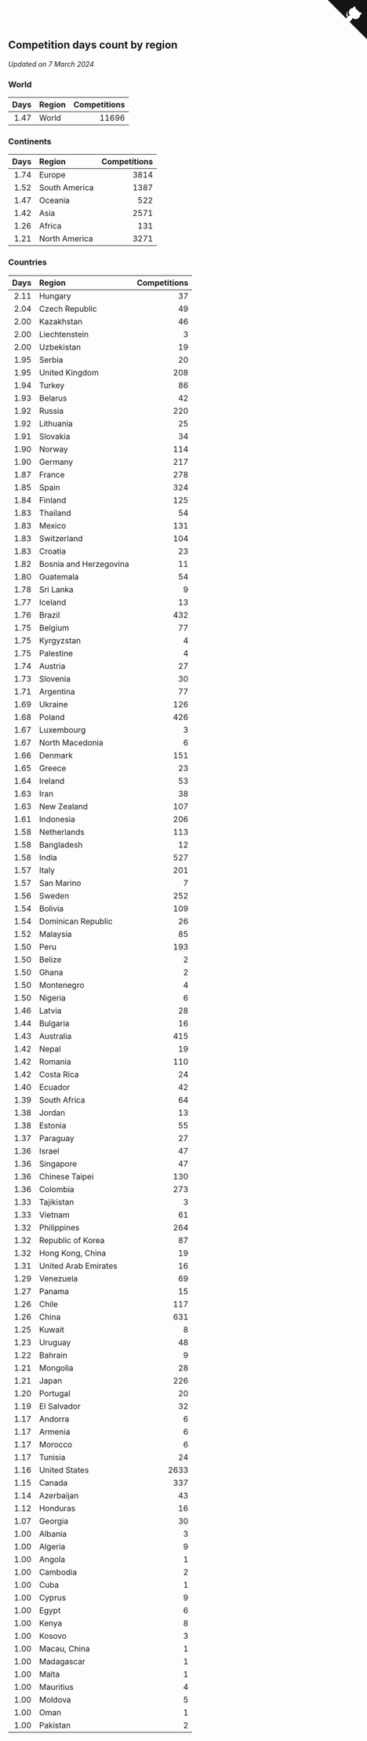 ## Competition days count by region

*Updated on  7 March 2024*


### World

| Days | Region | Competitions |
| ---: | :--- | ---: |
| 1.47 | World | 11696 |

### Continents

| Days | Region | Competitions |
| ---: | :--- | ---: |
| 1.74 | Europe | 3814 |
| 1.52 | South America | 1387 |
| 1.47 | Oceania | 522 |
| 1.42 | Asia | 2571 |
| 1.26 | Africa | 131 |
| 1.21 | North America | 3271 |

### Countries

| Days | Region | Competitions |
| ---: | :--- | ---: |
| 2.11 | Hungary | 37 |
| 2.04 | Czech Republic | 49 |
| 2.00 | Kazakhstan | 46 |
| 2.00 | Liechtenstein | 3 |
| 2.00 | Uzbekistan | 19 |
| 1.95 | Serbia | 20 |
| 1.95 | United Kingdom | 208 |
| 1.94 | Turkey | 86 |
| 1.93 | Belarus | 42 |
| 1.92 | Russia | 220 |
| 1.92 | Lithuania | 25 |
| 1.91 | Slovakia | 34 |
| 1.90 | Norway | 114 |
| 1.90 | Germany | 217 |
| 1.87 | France | 278 |
| 1.85 | Spain | 324 |
| 1.84 | Finland | 125 |
| 1.83 | Thailand | 54 |
| 1.83 | Mexico | 131 |
| 1.83 | Switzerland | 104 |
| 1.83 | Croatia | 23 |
| 1.82 | Bosnia and Herzegovina | 11 |
| 1.80 | Guatemala | 54 |
| 1.78 | Sri Lanka | 9 |
| 1.77 | Iceland | 13 |
| 1.76 | Brazil | 432 |
| 1.75 | Belgium | 77 |
| 1.75 | Kyrgyzstan | 4 |
| 1.75 | Palestine | 4 |
| 1.74 | Austria | 27 |
| 1.73 | Slovenia | 30 |
| 1.71 | Argentina | 77 |
| 1.69 | Ukraine | 126 |
| 1.68 | Poland | 426 |
| 1.67 | Luxembourg | 3 |
| 1.67 | North Macedonia | 6 |
| 1.66 | Denmark | 151 |
| 1.65 | Greece | 23 |
| 1.64 | Ireland | 53 |
| 1.63 | Iran | 38 |
| 1.63 | New Zealand | 107 |
| 1.61 | Indonesia | 206 |
| 1.58 | Netherlands | 113 |
| 1.58 | Bangladesh | 12 |
| 1.58 | India | 527 |
| 1.57 | Italy | 201 |
| 1.57 | San Marino | 7 |
| 1.56 | Sweden | 252 |
| 1.54 | Bolivia | 109 |
| 1.54 | Dominican Republic | 26 |
| 1.52 | Malaysia | 85 |
| 1.50 | Peru | 193 |
| 1.50 | Belize | 2 |
| 1.50 | Ghana | 2 |
| 1.50 | Montenegro | 4 |
| 1.50 | Nigeria | 6 |
| 1.46 | Latvia | 28 |
| 1.44 | Bulgaria | 16 |
| 1.43 | Australia | 415 |
| 1.42 | Nepal | 19 |
| 1.42 | Romania | 110 |
| 1.42 | Costa Rica | 24 |
| 1.40 | Ecuador | 42 |
| 1.39 | South Africa | 64 |
| 1.38 | Jordan | 13 |
| 1.38 | Estonia | 55 |
| 1.37 | Paraguay | 27 |
| 1.36 | Israel | 47 |
| 1.36 | Singapore | 47 |
| 1.36 | Chinese Taipei | 130 |
| 1.36 | Colombia | 273 |
| 1.33 | Tajikistan | 3 |
| 1.33 | Vietnam | 61 |
| 1.32 | Philippines | 264 |
| 1.32 | Republic of Korea | 87 |
| 1.32 | Hong Kong, China | 19 |
| 1.31 | United Arab Emirates | 16 |
| 1.29 | Venezuela | 69 |
| 1.27 | Panama | 15 |
| 1.26 | Chile | 117 |
| 1.26 | China | 631 |
| 1.25 | Kuwait | 8 |
| 1.23 | Uruguay | 48 |
| 1.22 | Bahrain | 9 |
| 1.21 | Mongolia | 28 |
| 1.21 | Japan | 226 |
| 1.20 | Portugal | 20 |
| 1.19 | El Salvador | 32 |
| 1.17 | Andorra | 6 |
| 1.17 | Armenia | 6 |
| 1.17 | Morocco | 6 |
| 1.17 | Tunisia | 24 |
| 1.16 | United States | 2633 |
| 1.15 | Canada | 337 |
| 1.14 | Azerbaijan | 43 |
| 1.12 | Honduras | 16 |
| 1.07 | Georgia | 30 |
| 1.00 | Albania | 3 |
| 1.00 | Algeria | 9 |
| 1.00 | Angola | 1 |
| 1.00 | Cambodia | 2 |
| 1.00 | Cuba | 1 |
| 1.00 | Cyprus | 9 |
| 1.00 | Egypt | 6 |
| 1.00 | Kenya | 8 |
| 1.00 | Kosovo | 3 |
| 1.00 | Macau, China | 1 |
| 1.00 | Madagascar | 1 |
| 1.00 | Malta | 1 |
| 1.00 | Mauritius | 4 |
| 1.00 | Moldova | 5 |
| 1.00 | Oman | 1 |
| 1.00 | Pakistan | 2 |


<a href="https://github.com/jonatanklosko/wca_statistics" class="github-corner" aria-label="View source on Github"><svg width="80" height="80" viewBox="0 0 250 250" style="fill:#151513; color:#fff; position: absolute; top: 0; border: 0; right: 0;" aria-hidden="true"><path d="M0,0 L115,115 L130,115 L142,142 L250,250 L250,0 Z"></path><path d="M128.3,109.0 C113.8,99.7 119.0,89.6 119.0,89.6 C122.0,82.7 120.5,78.6 120.5,78.6 C119.2,72.0 123.4,76.3 123.4,76.3 C127.3,80.9 125.5,87.3 125.5,87.3 C122.9,97.6 130.6,101.9 134.4,103.2" fill="currentColor" style="transform-origin: 130px 106px;" class="octo-arm"></path><path d="M115.0,115.0 C114.9,115.1 118.7,116.5 119.8,115.4 L133.7,101.6 C136.9,99.2 139.9,98.4 142.2,98.6 C133.8,88.0 127.5,74.4 143.8,58.0 C148.5,53.4 154.0,51.2 159.7,51.0 C160.3,49.4 163.2,43.6 171.4,40.1 C171.4,40.1 176.1,42.5 178.8,56.2 C183.1,58.6 187.2,61.8 190.9,65.4 C194.5,69.0 197.7,73.2 200.1,77.6 C213.8,80.2 216.3,84.9 216.3,84.9 C212.7,93.1 206.9,96.0 205.4,96.6 C205.1,102.4 203.0,107.8 198.3,112.5 C181.9,128.9 168.3,122.5 157.7,114.1 C157.9,116.9 156.7,120.9 152.7,124.9 L141.0,136.5 C139.8,137.7 141.6,141.9 141.8,141.8 Z" fill="currentColor" class="octo-body"></path></svg></a><style>.github-corner:hover .octo-arm{animation:octocat-wave 560ms ease-in-out}@keyframes octocat-wave{0%,100%{transform:rotate(0)}20%,60%{transform:rotate(-25deg)}40%,80%{transform:rotate(10deg)}}@media (max-width:500px){.github-corner:hover .octo-arm{animation:none}.github-corner .octo-arm{animation:octocat-wave 560ms ease-in-out}}</style>

